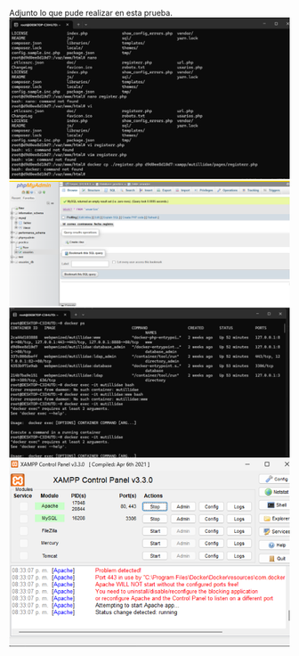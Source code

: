 Adjunto lo que pude realizar en esta prueba. 
![alt text](image.png)
![alt text](image-1.png)
![alt text](image-2.png)
![alt text](image-3.png)